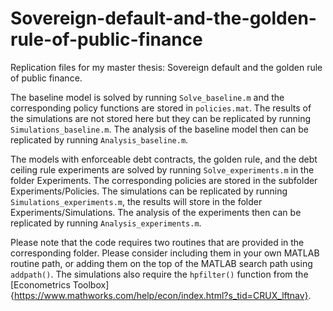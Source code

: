 # Sovereign-default-and-the-golden-rule-of-public-finance
 Replication files for my master thesis: Sovereign default and the golden rule of public finance.

The baseline model is solved by running `Solve_baseline.m` and the corresponding policy functions are stored in `policies.mat`. 
The results of the simulations are not stored here but they can be replicated by running `Simulations_baseline.m`. The analysis of the baseline
model then can be replicated by running `Analysis_baseline.m`.

The models with enforceable debt contracts, the golden rule, and the debt ceiling rule experiments are solved by running `Solve_experiments.m` in the folder Experiments.
The corresponding policies are stored in the subfolder Experiments/Policies. The simulations can be replicated by running `Simulations_experiments.m`,
the results will store in the folder Experiments/Simulations. The analysis of the experiments then can be replicated by running `Analysis_experiments.m`.

Please note that the code requires two routines that are provided in the corresponding folder. Please consider including them in your own MATLAB routine path, or adding them on the top of the MATLAB search path using ``addpath()``. The simulations also require the ``hpfilter()`` function from the [Econometrics Toolbox]{https://www.mathworks.com/help/econ/index.html?s_tid=CRUX_lftnav}.